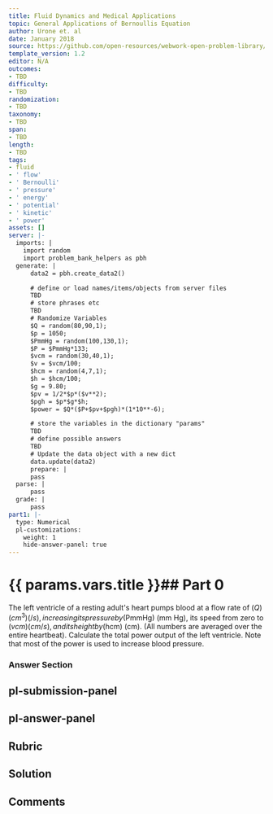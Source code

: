 ```yaml
---
title: Fluid Dynamics and Medical Applications
topic: General Applications of Bernoullis Equation
author: Urone et. al
date: January 2018
source: https://github.com/open-resources/webwork-open-problem-library/tree/master/Contrib/BrockPhysics/College_Physics_Urone/12.Fluid_Dynamics_and_Medical_Applications/12-03.General_Applications_of_Bernoullis_Equation/NU_U17_12_03_003.pg
template_version: 1.2
editor: N/A
outcomes:
- TBD
difficulty:
- TBD
randomization:
- TBD
taxonomy:
- TBD
span:
- TBD
length:
- TBD
tags:
- fluid
- ' flow'
- ' Bernoulli'
- ' pressure'
- ' energy'
- ' potential'
- ' kinetic'
- ' power'
assets: []
server: |-
  imports: |
    import random
    import problem_bank_helpers as pbh
  generate: |
      data2 = pbh.create_data2()

      # define or load names/items/objects from server files
      TBD
      # store phrases etc
      TBD
      # Randomize Variables
      $Q = random(80,90,1);
      $p = 1050;
      $PmmHg = random(100,130,1);
      $P = $PmmHg*133;
      $vcm = random(30,40,1);
      $v = $vcm/100;
      $hcm = random(4,7,1);
      $h = $hcm/100;
      $g = 9.80;
      $pv = 1/2*$p*($v**2);
      $pgh = $p*$g*$h;
      $power = $Q*($P+$pv+$pgh)*(1*10**-6);

      # store the variables in the dictionary "params"
      TBD
      # define possible answers
      TBD
      # Update the data object with a new dict
      data.update(data2)
      prepare: |
      pass
  parse: |
      pass
  grade: |
      pass
part1: |-
  type: Numerical
  pl-customizations:
    weight: 1
    hide-answer-panel: true
---
```


# {{ params.vars.title }}## Part 0 
The left ventricle of a resting adult's heart pumps blood at a flow rate of ($Q) (cm^3)(/s), increasing its pressure by ($PmmHg) (mm Hg), its speed from zero to ($vcm) (cm/s), and its height by ($hcm) (cm). (All numbers are averaged over the entire heartbeat). Calculate the total power output of the left ventricle. Note that most of the power is used to increase blood pressure. 


### Answer Section 


## pl-submission-panel 


## pl-answer-panel 


## Rubric 


## Solution 


## Comments 


